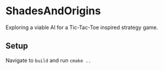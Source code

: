# ShadesAndOrigins

Exploring a viable AI for a Tic-Tac-Toe inspired strategy game.

## Setup

Navigate to `build` and run `cmake ..`
